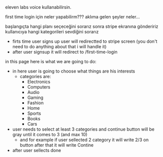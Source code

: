 eleven labs voice kullanabilirsin.

first time login için neler yapabilirm???
aklıma gelen şeyler neler...

başlangıçta hangi planı seçeceğini sorarız
sonra stripe ekranına göndeririz
kullanıcıya hangi kategorileri sevdiğini sorarız
- firts time user signs up user will redirectted to stripe screen (you don't need to do anything about that i will handle it)
- after user signsup it will redirect to /first-time-login

in this page here is what we are going to do:
- in here user is going to choose what things are his interests
    - categories are:
        - Electronics
        - Computers
        - Audio
        - Gaming
        - Fashion
        - Home
        - Sports
        - Books
        - Cars
- user needs to select at least 3 categories and continue button will be gray until it comes to 3 (and max 10)
    - and for example if user sellected 2 category it will write 2/3 on button after that it will write Contine
- after user sellects done